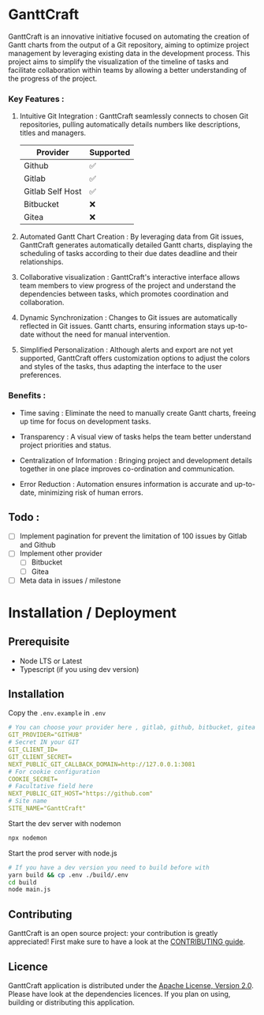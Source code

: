 # GanttCraft

GanttCraft is an innovative initiative focused on automating the creation of Gantt charts from the output of a Git
repository, aiming to optimize project management by leveraging existing data in the development process. This project
aims to simplify the visualization of the timeline of tasks and facilitate collaboration within teams by allowing a
better understanding of the progress of the project.

### Key Features :

1. Intuitive Git Integration : GanttCraft seamlessly connects to chosen Git repositories, pulling
   automatically details numbers like descriptions, titles and managers.

   | Provider         | Supported |
   |------------------|-----------|
   | Github           | &#x2705;  |
   | Gitlab           | &#x2705;  |
   | Gitlab Self Host | &#x2705;  |
   | Bitbucket        | &#x274C;  |
   | Gitea            | &#x274C;  |

2. Automated Gantt Chart Creation : By leveraging data from Git issues, GanttCraft generates
   automatically detailed Gantt charts, displaying the scheduling of tasks according to their due dates
   deadline and their relationships.

3. Collaborative visualization : GanttCraft's interactive interface allows team members to view
   progress of the project and understand the dependencies between tasks, which promotes coordination and
   collaboration.

4. Dynamic Synchronization : Changes to Git issues are automatically reflected in Git issues.
   Gantt charts, ensuring information stays up-to-date without the need for manual intervention.

5. Simplified Personalization : Although alerts and export are not yet supported, GanttCraft
   offers customization options to adjust the colors and styles of the tasks, thus adapting the interface to the
   user preferences.

### Benefits :

- Time saving : Eliminate the need to manually create Gantt charts, freeing up time for focus on development tasks.

- Transparency : A visual view of tasks helps the team better understand project priorities and status.

- Centralization of Information : Bringing project and development details together in one place improves
  co-ordination and communication.

- Error Reduction : Automation ensures information is accurate and up-to-date, minimizing risk
  of human errors.

## Todo :
- [ ] Implement pagination for prevent the limitation of 100 issues by Gitlab and Github
- [ ] Implement other provider
   - [ ] Bitbucket
   - [ ] Gitea
- [ ] Meta data in issues / milestone

# Installation / Deployment

## Prerequisite

- Node LTS or Latest
- Typescript (if you using dev version)

## Installation

Copy the `.env.example` in ``.env``

```yml
# You can choose your provider here , gitlab, github, bitbucket, gitea
GIT_PROVIDER="GITHUB"
# Secret IN your GIT
GIT_CLIENT_ID=
GIT_CLIENT_SECRET=
NEXT_PUBLIC_GIT_CALLBACK_DOMAIN=http://127.0.0.1:3081
# For cookie configuration
COOKIE_SECRET=
# Facultative field here
NEXT_PUBLIC_GIT_HOST="https://github.com"
# Site name
SITE_NAME="GanttCraft"
```

Start the dev server with nodemon
```bash
npx nodemon
```

Start the prod server with node.js
```bash
# If you have a dev version you need to build before with
yarn build && cp .env ./build/.env
cd build
node main.js
```

## Contributing

GanttCraft is an open source project: your contribution is greatly appreciated! First make sure to have a look at the
[CONTRIBUTING guide](./CODE_OF_CONDUCT.md).

## Licence

GanttCraft application is distributed under the [Apache License, Version 2.0](./LICENSE). Please have look at the dependencies
licences. If you plan on using, building or distributing this application.
